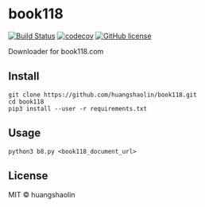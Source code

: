 # book118

[![Build Status](https://travis-ci.org/huangshaolin/book118.svg?branch=master)](https://travis-ci.org/huangshaolin/book118) [![codecov](https://img.shields.io/codecov/c/github/huangshaolin/book118/master.svg)](https://codecov.io/gh/huangshaolin/book118) [![GitHub license](https://img.shields.io/github/license/Naereen/StrapDown.js.svg)](https://github.com/Naereen/StrapDown.js/blob/master/LICENSE)

Downloader for book118.com

## Install

```
git clone https://github.com/huangshaolin/book118.git
cd book118
pip3 install --user -r requirements.txt
```

## Usage

```
python3 b8.py <book118_document_url>
```


## License

MIT © huangshaolin
